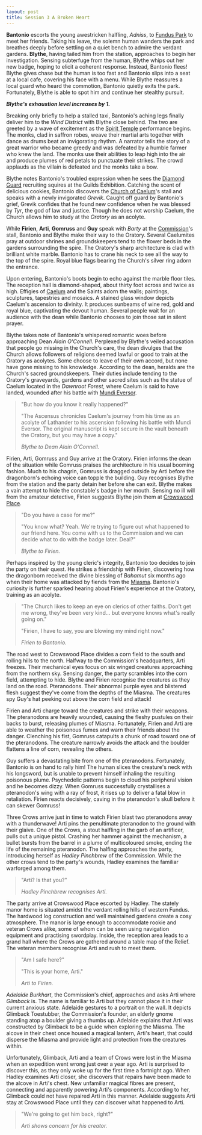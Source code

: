 ```yaml
---
layout: post
title: Session 3 A Broken Heart
---
```


**Bantonio** escorts the young awestricken halfling, *Adniss*, to [Fundus Park](profundus#fundus-park) to meet her friends. Taking his leave, the solemn human wanders the park and breathes deeply before settling on a quiet bench to admire the verdant gardens. **Blythe**, having tailed him from the station, approaches to begin her investigation. Sensing subterfuge from the human, Blythe whips out her new badge, hoping to elicit a coherent response. Instead, Bantonio flees! Blythe gives chase but the human is too fast and Bantonio slips into a seat at a local cafe, covering his face with a menu. While Blythe reassures a local guard who heard the commotion, Bantonio quietly exits the park. Fortunately, Blythe is able to spot him and continue her stealthy pursuit.

***Blythe's exhaustion level increases by 1.***

Breaking only briefly to help a stalled taxi, Bantonio's aching legs finally deliver him to the *Wind District* with Blythe close behind. The two are greeted by a wave of excitement as the [Spirit Temple](spirit-temple) performance begins. The monks, clad in saffron robes, weave their martial arts together with dance as drums beat an invigorating rhythm. A narrator tells the story of a great warrior who became greedy and was defeated by a humble farmer who knew the land. The monks use their abilities to leap high into the air and produce plumes of red petals to punctuate their strikes. The crowd applauds as the villain is defeated and the monks take a bow.

Blythe notes Bantonio's troubled expression when he sees the [Diamond Guard](kingdom-of-diamante#diamond-guard) recruiting squires at the Guilds Exhibition. Catching the scent of delicious cookies, Bantonio discovers the [Church of Caelum](church-of-caelum)'s stall and speaks with a newly invigorated *Grevik*. Caught off guard by Bantonio's grief, Grevik confides that he found new confidence when he was blessed by *Tyr*, the god of law and justice. Though he does not worship Caelum, the Church allows him to study at the *Oratory* as an acolyte.

While **Firien**, **Arti**, **Gomruss** and **Guy** speak with *Barty* at the [Commission](commission)'s stall, Bantonio and Blythe make their way to the Oratory. Several Caelumites pray at outdoor shrines and groundskeepers tend to the flower beds in the gardens surrounding the spire. The Oratory's sharp architecture is clad with brilliant white marble. Bantonio has to crane his neck to see all the way to the top of the spire. Royal blue flags bearing the Church's silver ring adorn the entrance.

Upon entering, Bantonio's boots begin to echo against the marble floor tiles. The reception hall is diamond-shaped, about thirty foot across and twice as high. Effigies of [Caelum](getting-started#caelum-sol-orbis) and the Saints adorn the walls; paintings, sculptures, tapestries and mosaics. A stained glass window depicts Caelum's ascension to divinity. It produces sunbeams of wine red, gold and royal blue, captivating the devout human. Several people wait for an audience with the dean while Bantonio chooses to join those sat in silent prayer.

Blythe takes note of Bantonio's whispered romantic woes before approaching Dean *Alain O'Connell*. Perplexed by Blythe's veiled accusation that people go missing in the Church's care, the dean divulges that the Church allows followers of religions deemed lawful or good to train at the Oratory as acolytes. Some choose to leave of their own accord, but none have gone missing to his knowledge. According to the dean, heralds are the Church's sacred groundskeepers. Their duties include tending to the Oratory's graveyards, gardens and other sacred sites such as the statue of Caelum located in the *Dawnroot Forest*, where Caelum is said to have landed, wounded after his battle with [Mundi Eversor](getting-started#mundi-eversor).

> "But how do you know it really happened?"
>
> "The Ascensus chronicles Caelum's journey from his time as an acolyte of Lathander to his ascension following his battle with Mundi Eversor. The original manuscript is kept secure in the vault beneath the Oratory, but you may have a copy."
>
> *Blythe to Dean Alain O'Connell.*

Firien, Arti, Gomruss and Guy arrive at the Oratory. Firien informs the dean of the situation while Gomruss praises the architecture in his usual booming fashion. Much to his chagrin, Gomruss is dragged outside by Arti before the dragonborn's echoing voice can topple the building. Guy recognises Blythe from the station and the party detain her before she can exit. Blythe makes a vain attempt to hide the constable's badge in her mouth. Sensing no ill will from the amateur detective, Firien suggests Blythe join them at [Crowswood Place](profundus#crowswood-place).

> "Do you have a case for me?"
>
> "You know what? Yeah. We're trying to figure out what happened to our friend here. You come with us to the Commission and we can decide what to do with the badge later. Deal?"
>
> *Blythe to Firien.*

Perhaps inspired by the young cleric's integrity, Bantonio too decides to join the party on their quest. He strikes a friendship with Firien, discovering how the dragonborn received the divine blessing of *Bahamut* six months ago when their home was attacked by fiends from the [Miasma](getting-started#the-miasma). Bantonio's curiosity is further sparked hearing about Firien's experience at the Oratory, training as an acolyte.

> "The Church likes to keep an eye on clerics of other faiths. Don't get me wrong, they've been very kind... but everyone knows what's really going on."
>
> "Firien, I have to say, you are blowing my mind right now."
>
> *Firien to Bantonio.*

The road west to Crowswood Place divides a corn field to the south and rolling hills to the north. Halfway to the Commission's headquarters, Arti freezes. Their mechanical eyes focus on six winged creatures approaching from the northern sky. Sensing danger, the party scrambles into the corn field, attempting to hide. Blythe and Firien recognise the creatures as they land on the road. Pteranodons. Their abnormal purple eyes and blistered flesh suggest they've come from the depths of the Miasma. The creatures spy Guy's hat peeking out above the corn field and attack!

Firien and Arti charge toward the creatures and strike with their weapons. The pteranodons are heavily wounded, causing the fleshy pustules on their backs to burst, releasing plumes of Miasma. Fortunately, Firien and Arti are able to weather the poisonous fumes and warn their friends about the danger. Clenching his fist, Gomruss catapults a chunk of road toward one of the pteranodons. The creature narrowly avoids the attack and the boulder flattens a line of corn, revealing the others.

Guy suffers a devastating bite from one of the pteranodons. Fortunately, Bantonio is on hand to rally him! The human slices the creature's neck with his longsword, but is unable to prevent himself inhaling the resulting poisonous plume. Psychedelic patterns begin to cloud his peripheral vision and he becomes dizzy. When Gomruss successfully crystallises a pteranodon's wing with a ray of frost, it rises up to deliver a fatal blow in retaliation. Firien reacts decisively, caving in the pteranodon's skull before it can skewer Gomruss!

Three Crows arrive just in time to watch Firien blast two pteranodons away with a thunderwave! Arti pins the penultimate pteranodon to the ground with their glaive. One of the Crows, a stout halfling in the garb of an artificer, pulls out a unique pistol. Crashing her hammer against the mechanism, a bullet bursts from the barrel in a plume of multicoloured smoke, ending the life of the remaining pteranodon. The halfing approaches the party, introducing herself as *Hadley Pinchbrew* of the Commission. While the other crows tend to the party's wounds, Hadley examines the familiar warforged among them.

> "Arti? Is that you?"
>
> *Hadley Pinchbrew recognises Arti.*

The party arrive at Crowswood Place escorted by Hadley. The stately manor home is situated amidst the verdant rolling hills of western Fundus. The hardwood log construction and well maintained gardens create a cosy atmosphere. The manor is large enough to accommodate rookie and veteran Crows alike, some of whom can be seen using navigation equipment and practising swordplay. Inside, the reception area leads to a grand hall where the Crows are gathered around a table map of the Relief. The veteran members recognise Arti and rush to meet them.

> "Am I safe here?"
>
> "This is your home, Arti."
>
> *Arti to Firien.*

*Adelaide Burkhart*, the Commission's chief, approaches and asks Arti where *Glimback* is. The name is familiar to Arti but they cannot place it in their current anxious state. Adelaide gestures to a portrait on the wall. It depicts Glimback Toestubber, the Commission's founder, an elderly gnome standing atop a boulder giving a thumbs up. Adelaide explains that Arti was constructed by Glimback to be a guide when exploring the Miasma. The alcove in their chest once housed a magical lantern, Arti's heart, that could disperse the Miasma and provide light and protection from the creatures within.

Unfortunately, Glimback, Arti and a team of Crows were lost in the Miasma when an expedition went wrong just over a year ago. Arti is surprised to discover this, as they only woke up for the first time a fortnight ago. When Hadley examines Arti closer, she discovers that repairs have been made to the alcove in Arti's chest. New unfamiliar magical fibres are present, connecting and apparently powering Arti's components. According to her, Glimback could not have repaired Arti in this manner. Adelaide suggests Arti stay at Crowswood Place until they can discover what happened to Arti.

> "We're going to get him back, right?"
>
> *Arti shows concern for his creator.*
